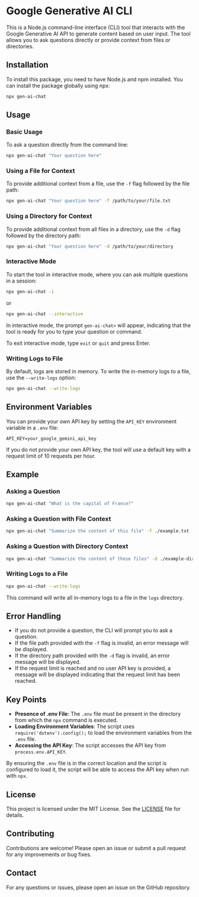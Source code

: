 # Google Generative AI CLI

This is a Node.js command-line interface (CLI) tool that interacts with the Google Generative AI API to generate content based on user input. The tool allows you to ask questions directly or provide context from files or directories.

## Installation

To install this package, you need to have Node.js and npm installed. You can install the package globally using npx:

```sh
npx gen-ai-chat
```

## Usage

### Basic Usage

To ask a question directly from the command line:

```sh
npx gen-ai-chat "Your question here"
```

### Using a File for Context

To provide additional context from a file, use the `-f` flag followed by the file path:

```sh
npx gen-ai-chat "Your question here" -f /path/to/your/file.txt
```

### Using a Directory for Context

To provide additional context from all files in a directory, use the `-d` flag followed by the directory path:

```sh
npx gen-ai-chat "Your question here" -d /path/to/your/directory
```

### Interactive Mode

To start the tool in interactive mode, where you can ask multiple questions in a session:

```sh
npx gen-ai-chat -i
```

or

```sh
npx gen-ai-chat --interactive
```

In interactive mode, the prompt `gen-ai-chat>` will appear, indicating that the tool is ready for you to type your question or command. 

To exit interactive mode, type `exit` or `quit` and press Enter.

### Writing Logs to File

By default, logs are stored in memory. To write the in-memory logs to a file, use the `--write-logs` option:

```sh
npx gen-ai-chat --write-logs
```

## Environment Variables

You can provide your own API key by setting the `API_KEY` environment variable in a `.env` file:

```env
API_KEY=your_google_gemini_api_key
```

If you do not provide your own API key, the tool will use a default key with a request limit of 10 requests per hour.

## Example

### Asking a Question

```sh
npx gen-ai-chat "What is the capital of France?"
```

### Asking a Question with File Context

```sh
npx gen-ai-chat "Summarize the content of this file" -f ./example.txt
```

### Asking a Question with Directory Context

```sh
npx gen-ai-chat "Summarize the content of these files" -d ./example-directory
```

### Writing Logs to a File

```sh
npx gen-ai-chat --write-logs
```

This command will write all in-memory logs to a file in the `logs` directory.

## Error Handling

- If you do not provide a question, the CLI will prompt you to ask a question.
- If the file path provided with the `-f` flag is invalid, an error message will be displayed.
- If the directory path provided with the `-d` flag is invalid, an error message will be displayed.
- If the request limit is reached and no user API key is provided, a message will be displayed indicating that the request limit has been reached.

## Key Points

- **Presence of .env File**: The `.env` file must be present in the directory from which the `npx` command is executed.
- **Loading Environment Variables**: The script uses `require('dotenv').config();` to load the environment variables from the `.env` file.
- **Accessing the API Key**: The script accesses the API key from `process.env.API_KEY`.

By ensuring the `.env` file is in the correct location and the script is configured to load it, the script will be able to access the API key when run with `npx`.

## License

This project is licensed under the MIT License. See the [LICENSE](LICENSE) file for details.

## Contributing

Contributions are welcome! Please open an issue or submit a pull request for any improvements or bug fixes.

## Contact

For any questions or issues, please open an issue on the GitHub repository.